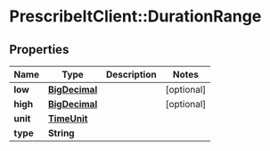 # PrescribeItClient::DurationRange

## Properties
Name | Type | Description | Notes
------------ | ------------- | ------------- | -------------
**low** | [**BigDecimal**](BigDecimal.md) |  | [optional] 
**high** | [**BigDecimal**](BigDecimal.md) |  | [optional] 
**unit** | [**TimeUnit**](TimeUnit.md) |  | 
**type** | **String** |  | 

